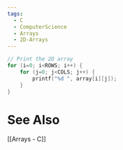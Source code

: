 ```yaml
---
tags:
  - C
  - ComputerScience
  - Arrays
  - 2D-Arrays
---
```

```c showlinenumbers
// Print the 2D array 
for (i=0; i<ROWS; i++) { 
	for (j=0; j<COLS; j++) { 
		printf("%d ", array[i][j]); 
	} 
} 
```

# See Also
[[Arrays - C]]
